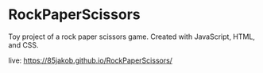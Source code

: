 # RockPaperScissors

Toy project of a rock paper scissors game.
Created with JavaScript, HTML, and CSS.

live: https://85jakob.github.io/RockPaperScissors/
